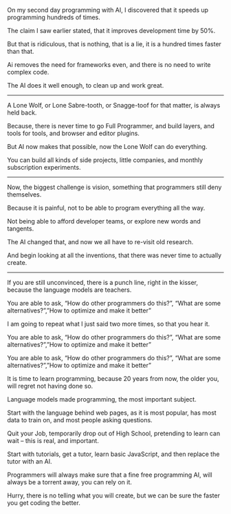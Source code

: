 On my second day programming with AI,
I discovered that it speeds up programming hundreds of times.

The claim I saw earlier stated,
that it improves development time by 50%.

But that is ridiculous, that is nothing, that is a lie,
it is a hundred times faster than that.

Ai removes the need for frameworks even,
and there is no need to write complex code.

The AI does it well enough,
to clean up and work great.

---

A Lone Wolf, or Lone Sabre-tooth, or Snagge-toof for that matter,
is always held back.

Because, there is never time to go Full Programmer,
and build layers, and tools for tools, and browser and editor plugins.

But AI now makes that possible,
now the Lone Wolf can do everything.

You can build all kinds of side projects,
little companies, and monthly subscription experiments.

---

Now, the biggest challenge is vision,
something that programmers still deny themselves.

Because it is painful,
not to be able to program everything all the way.

Not being able to afford developer teams,
or explore new words and tangents.

The AI changed that,
and now we all have to re-visit old research.

And begin looking at all the inventions,
that there was never time to actually create.

---

If you are still unconvinced, there is a punch line,
right in the kisser, because the language models are teachers.

You are able to ask, “How do other programmers do this?”,
“What are some alternatives?”,”How to optimize and make it better”

I am going to repeat what I just said two more times,
so that you hear it.

You are able to ask, “How do other programmers do this?”,
“What are some alternatives?”,”How to optimize and make it better”

You are able to ask, “How do other programmers do this?”,
“What are some alternatives?”,”How to optimize and make it better”

It is time to learn programming, because 20 years from now,
the older you, will regret not having done so.

Language models made programming,
the most important subject.

Start with the language behind web pages,
as it is most popular, has most data to train on, and most people asking questions.

Quit your Job, temporarily drop out of High School,
pretending to learn can wait – this is real, and important.

Start with tutorials, get a tutor, learn basic JavaScript,
and then replace the tutor with an AI.

Programmers will always make sure that a fine free programming AI,
will always be a torrent away, you can rely on it.

Hurry, there is no telling what you will create,
but we can be sure the faster you get coding the better.
